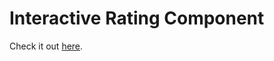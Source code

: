 # Interactive Rating Component

Check it out [here](https://varunmaharana.github.io/interactive-rating-component/).
